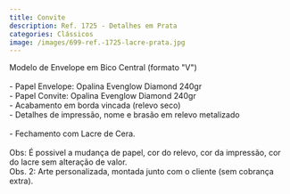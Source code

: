 ```yaml
---
title: Convite
description: Ref. 1725 - Detalhes em Prata
categories: Clássicos
image: /images/699-ref.-1725-lacre-prata.jpg
---
```

M﻿odelo de E﻿nvelope em Bico Central (formato "V")\
\
-﻿ Papel Envelope: Opalina Evenglow Diamond 240gr\
-﻿ Papel Convite: Opalina Evenglow Diamond 240gr\
           - Acabamento em borda vincada (relevo seco)\
           - Detalhes de impressão, nome e brasão em relevo metalizado\
\
-﻿ Fechamento com Lacre de Cera.\
\
O﻿bs: É possivel a mudança de papel, cor do relevo, cor da impressão, cor do lacre sem alteração de valor.\
O﻿bs. 2: Arte personalizada, montada junto com o cliente (sem cobrança extra).